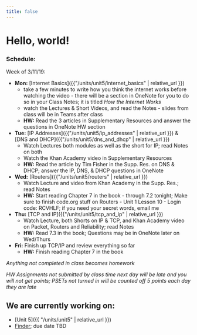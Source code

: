 ```yaml
---
title: false
---
```


# Hello, world!

### Schedule:

Week of 3/11/19:
  - **Mon:** [Internet Basics]({{"/units/unit5/internet_basics" | relative_url }})
    - take a few minutes to write how you think the internet works before watching the video  - there will be a section in OneNote for you to do so in your Class Notes; it is titled *How the Internet Works*
    - watch the Lectures & Short Videos, and read the Notes - slides from class will be in Teams after class
    - **HW:** Read the 3 articles in Supplementary Resources and answer the questions in OneNote HW section
  - **Tue:** [IP Addresses]({{"/units/unit5/ip_addresses" | relative_url }}) & [DNS and DHCP]({{"/units/unit5/dns_and_dhcp" | relative_url }})
    - Watch Lectures both modules as well as the short for IP; read Notes on both
    - Watch the Khan Academy video in Supplementary Resources
    - **HW:** Read the article by Tim Fisher in the Supp. Res. on DNS & DHCP; answer the IP, DNS, & DHCP questions in OneNote
  - **Wed:** [Routers]({{"/units/unit5/routers" | relative_url }})
    - Watch Lecture and video from Khan Academy in the Supp. Res.; read Notes
    - **HW:** Start reading Chapter 7 in the book - through 7.2 tonight; Make sure to finish code.org stuff on Routers - Unit 1 Lesson 10 - Login code: RCVHLF; if you need your secret words, email me
  - **Thu:** [TCP and IP]({{"/units/unit5/tcp_and_ip" | relative_url }})
    - Watch Lecture, both Shorts on IP & TCP, and Khan Academy video on Packet, Routers and Reliability; read Notes
    - **HW:** Read 7.3 in the book; Questions may be in OneNote later on Wed/Thurs
  - **Fri:** Finish up TCP/IP and review everything so far
    - **HW:** Finish reading Chapter 7 in the book

  *Anything not completed in class becomes homework*

  *HW Assignments not submitted by class time next day will be late and you will not get points; PSETs not turned in will be counted off 5 points each day they are late*


## We are currently working on:
* [Unit 5]({{ "/units/unit5" | relative_url }})
* [Finder](https://docs.cs50.net/2018/ap/problems/finder/finder.html); due date TBD


<!--
This is CS50 AP, Harvard University's introduction to the intellectual enterprises of computer science and the art of programming for students in high school, which satisfies the College Board's new AP CS Principles curriculum framework.
-->
<!--
<iframe src="https://www.youtube.com/embed/tZxLMIk_SaY?playlist=GAB6Gm7pTTA"></iframe>
-->
